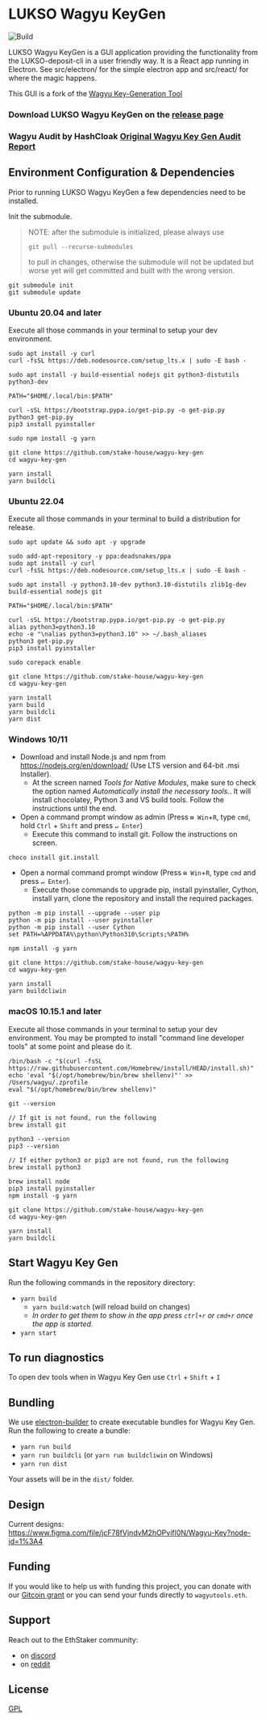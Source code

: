 # LUKSO Wagyu KeyGen

![Build](https://github.com/lukso-network/tools-wagyu-key-gen/actions/workflows/release.yml/badge.svg?branch=develop)

LUKSO Wagyu KeyGen is a GUI application providing the functionality from the LUKSO-deposit-cli in a user friendly way. It is a React app running in Electron. See src/electron/ for the simple electron app and src/react/ for where the magic happens.

This GUI is a fork of the [Wagyu Key-Generation Tool](https://github.com/stake-house/wagyu-key-gen)

### Download LUKSO Wagyu KeyGen on the [release page](https://github.com/lukso-network/tools-wagyu-key-gen/releases)

### Wagyu Audit by HashCloak [Original Wagyu Key Gen Audit Report](https://github.com/stake-house/wagyu-key-gen/files/7693548/Wagyu.Key.Gen.Audit.Report.pdf)

## Environment Configuration & Dependencies

Prior to running LUKSO Wagyu KeyGen a few dependencies need to be installed.

Init the submodule.

> NOTE: after the submodule is initialized, please always use
>
> ```console
> git pull --recurse-submodules
> ```
>
> to pull in changes, otherwise the submodule will not be updated but worse yet will get
> committed and built with the wrong version.

```console
git submodule init
git submodule update
```

### Ubuntu 20.04 and later

Execute all those commands in your terminal to setup your dev environment.

```console
sudo apt install -y curl
curl -fsSL https://deb.nodesource.com/setup_lts.x | sudo -E bash -

sudo apt install -y build-essential nodejs git python3-distutils python3-dev

PATH="$HOME/.local/bin:$PATH"

curl -sSL https://bootstrap.pypa.io/get-pip.py -o get-pip.py
python3 get-pip.py
pip3 install pyinstaller

sudo npm install -g yarn

git clone https://github.com/stake-house/wagyu-key-gen
cd wagyu-key-gen

yarn install
yarn buildcli
```

### Ubuntu 22.04

Execute all those commands in your terminal to build a distribution for release.

```console
sudo apt update && sudo apt -y upgrade

sudo add-apt-repository -y ppa:deadsnakes/ppa
sudo apt install -y curl
curl -fsSL https://deb.nodesource.com/setup_lts.x | sudo -E bash -

sudo apt install -y python3.10-dev python3.10-distutils zlib1g-dev build-essential nodejs git

PATH="$HOME/.local/bin:$PATH"

curl -sSL https://bootstrap.pypa.io/get-pip.py -o get-pip.py
alias python3=python3.10
echo -e "\nalias python3=python3.10" >> ~/.bash_aliases
python3 get-pip.py
pip3 install pyinstaller

sudo corepack enable

git clone https://github.com/stake-house/wagyu-key-gen
cd wagyu-key-gen

yarn install
yarn build
yarn buildcli
yarn dist
```

### Windows 10/11

- Download and install Node.js and npm from https://nodejs.org/en/download/ (Use LTS version and 64-bit .msi Installer).
  - At the screen named _Tools for Native Modules_, make sure to check the option named _Automatically install the necessary tools._. It will install chocolatey, Python 3 and VS build tools. Follow the instructions until the end.
- Open a command prompt window as admin (Press `⊞ Win`+`R`, type `cmd`, hold `Ctrl` + `Shift` and press `↵ Enter`)
  - Execute this command to install git. Follow the instructions on screen.

```console
choco install git.install
```

- Open a normal command prompt window (Press `⊞ Win`+`R`, type `cmd` and press `↵ Enter`).
  - Execute those commands to upgrade pip, install pyinstaller, Cython, install yarn, clone the repository and install the required packages.

```console
python -m pip install --upgrade --user pip
python -m pip install --user pyinstaller
python -m pip install --user Cython
set PATH=%APPDATA%\python\Python310\Scripts;%PATH%

npm install -g yarn

git clone https://github.com/stake-house/wagyu-key-gen
cd wagyu-key-gen

yarn install
yarn buildcliwin
```

### macOS 10.15.1 and later

Execute all those commands in your terminal to setup your dev environment. You may be prompted to install "command line developer tools" at some point and please do it.

```console
/bin/bash -c "$(curl -fsSL https://raw.githubusercontent.com/Homebrew/install/HEAD/install.sh)"
echo 'eval "$(/opt/homebrew/bin/brew shellenv)"' >> /Users/wagyu/.zprofile
eval "$(/opt/homebrew/bin/brew shellenv)"

git --version

// If git is not found, run the following
brew install git

python3 --version
pip3 --version

// If either python3 or pip3 are not found, run the following
brew install python3

brew install node
pip3 install pyinstaller
npm install -g yarn

git clone https://github.com/stake-house/wagyu-key-gen
cd wagyu-key-gen

yarn install
yarn buildcli
```

## Start Wagyu Key Gen

Run the following commands in the repository directory:

- `yarn build`
  - `yarn build:watch` (will reload build on changes)
  - _In order to get them to show in the app press `ctrl+r` or `cmd+r` once the app is started._
- `yarn start`

## To run diagnostics

To open dev tools when in Wagyu Key Gen use `Ctrl` + `Shift` + `I`

## Bundling

We use [electron-builder](https://www.electron.build/) to create executable bundles for Wagyu Key Gen. Run the following to create a bundle:

- `yarn run build`
- `yarn run buildcli` (or `yarn run buildcliwin` on Windows)
- `yarn run dist`

Your assets will be in the `dist/` folder.

## Design

Current designs: https://www.figma.com/file/jcF78fVjndvM2hOPvifl0N/Wagyu-Key?node-id=1%3A4

## Funding

If you would like to help us with funding this project, you can donate with our [Gitcoin grant](https://gitcoin.co/grants/2112/stakehouse-wagyu-tooling-suite-easy-to-use-tools-) or you can send your funds directly to `wagyutools.eth`.

## Support

Reach out to the EthStaker community:

- on [discord](https://discord.io/ethstaker)
- on [reddit](https://www.reddit.com/r/ethstaker/)

## License

[GPL](LICENSE)
